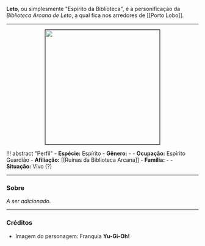 **Leto**, ou simplesmente "Espírito da Biblioteca", é a personificação da *Biblioteca Arcana de Leto*, a qual fica nos arredores de [[Porto Lobo]].

---

<div style="text-align: center;">
<img src="https://ms.yugipedia.com//1/13/NeoSpacianTwinkleMoss-MADU-EN-VG-artwork.png" width="300" height="300" style="border: 1px solid black;">
</div>

!!! abstract "Perfil"
	- **Espécie:** Espírito
	- **Gênero:** -
	- **Ocupação:** Espírito Guardião
	- **Afiliação:** [[Ruínas da Biblioteca Arcana]]
	- **Família:** -
	- **Situação:** Vivo (?)

---

### Sobre

*A ser adicionado.*

---

### Créditos

- Imagem do personagem: Franquia **Yu-Gi-Oh!**